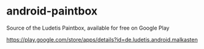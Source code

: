 # android-paintbox
Source of the Ludetis Paintbox, available for free on Google Play

https://play.google.com/store/apps/details?id=de.ludetis.android.malkasten


